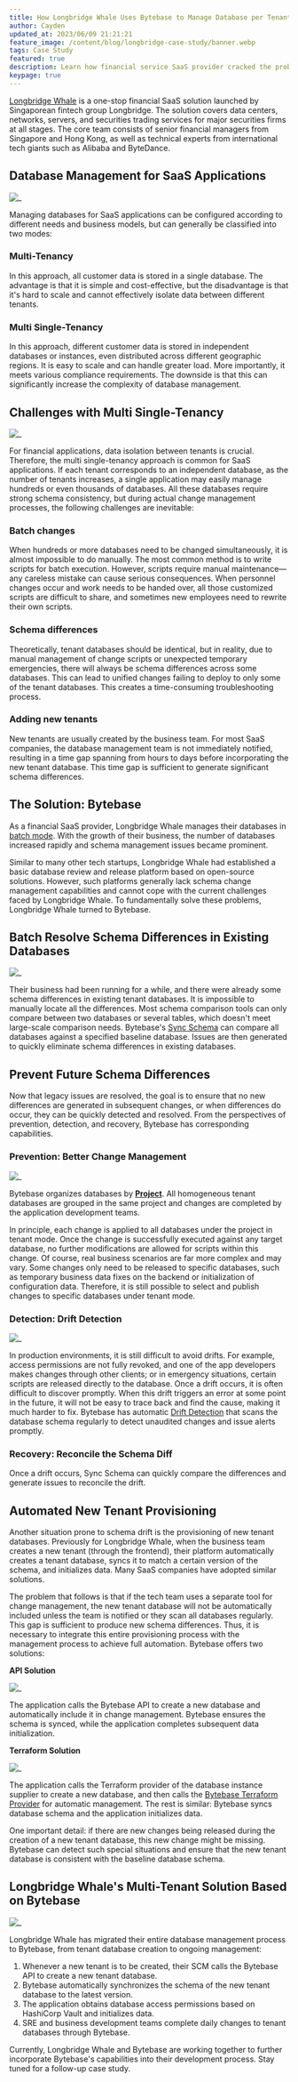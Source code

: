 ```yaml
---
title: How Longbridge Whale Uses Bytebase to Manage Database per Tenant Architecture
author: Cayden
updated_at: 2023/06/09 21:21:21
feature_image: /content/blog/longbridge-case-study/banner.webp
tags: Case Study
featured: true
description: Learn how financial service SaaS provider cracked the problem of schema changes in tenant mode with Bytebase.
keypage: true
---
```


[Longbridge Whale](https://longbridge.cloud/en/) is a one-stop financial SaaS solution launched by Singaporean fintech group Longbridge. The solution covers data centers, networks, servers, and securities trading services for major securities firms at all stages. The core team consists of senior financial managers from Singapore and Hong Kong, as well as technical experts from international tech giants such as Alibaba and ByteDance.

## Database Management for SaaS Applications

![_](/content/blog/longbridge-case-study/multi-tenancy-vs-multi-single-tenancy.webp)

Managing databases for SaaS applications can be configured according to different needs and business models, but can generally be classified into two modes:

### Multi-Tenancy

In this approach, all customer data is stored in a single database. The advantage is that it is simple and cost-effective, but the disadvantage is that it's hard to scale and cannot effectively isolate data between different tenants.

### Multi Single-Tenancy

In this approach, different customer data is stored in independent databases or instances, even distributed across different geographic regions. It is easy to scale and can handle greater load. More importantly, it meets various compliance requirements. The downside is that this can significantly increase the complexity of database management.

## Challenges with Multi Single-Tenancy

![_](/content/blog/longbridge-case-study/new-tenant.webp)

For financial applications, data isolation between tenants is crucial. Therefore, the multi single-tenancy approach is common for SaaS applications. If each tenant corresponds to an independent database, as the number of tenants increases, a single application may easily manage hundreds or even thousands of databases. All these databases require strong schema consistency, but during actual change management processes, the following challenges are inevitable:

### Batch changes

When hundreds or more databases need to be changed simultaneously, it is almost impossible to do manually. The most common method is to write scripts for batch execution. However, scripts require manual maintenance—any careless mistake can cause serious consequences. When personnel changes occur and work needs to be handed over, all those customized scripts are difficult to share, and sometimes new employees need to rewrite their own scripts.

### Schema differences

Theoretically, tenant databases should be identical, but in reality, due to manual management of change scripts or unexpected temporary emergencies, there will always be schema differences across some databases. This can lead to unified changes failing to deploy to only some of the tenant databases. This creates a time-consuming troubleshooting process.

### Adding new tenants

New tenants are usually created by the business team. For most SaaS companies, the database management team is not immediately notified, resulting in a time gap spanning from hours to days before incorporating the new tenant database. This time gap is sufficient to generate significant schema differences.

## The Solution: Bytebase

As a financial SaaS provider, Longbridge Whale manages their databases in [batch mode](https://docs.bytebase.com/change-database/batch-change). With the growth of their business, the number of databases increased rapidly and schema management issues became prominent.

Similar to many other tech startups, Longbridge Whale had established a basic database review and release platform based on open-source solutions. However, such platforms generally lack schema change management capabilities and cannot cope with the current challenges faced by Longbridge Whale. To fundamentally solve these problems, Longbridge Whale turned to Bytebase.

## Batch Resolve Schema Differences in Existing Databases

![_](/content/blog/longbridge-case-study/sync-schema.webp)

Their business had been running for a while, and there were already some schema differences in existing tenant databases. It is impossible to manually locate all the differences. Most schema comparison tools can only compare between two databases or several tables, which doesn't meet large-scale comparison needs. Bytebase's [Sync Schema](https://docs.bytebase.com/change-database/synchronize-schema/) can compare all databases against a specified baseline database. Issues are then generated to quickly eliminate schema differences in existing databases.

## Prevent Future Schema Differences

Now that legacy issues are resolved, the goal is to ensure that no new differences are generated in subsequent changes, or when differences do occur, they can be quickly detected and resolved. From the perspectives of prevention, detection, and recovery, Bytebase has corresponding capabilities.

### Prevention: Better Change Management

![_](/content/blog/longbridge-case-study/publish-changes.webp)

Bytebase organizes databases by [**Project**](https://docs.bytebase.com/concepts/data-model/#project). All homogeneous tenant databases are grouped in the same project and changes are completed by the application development teams.

In principle, each change is applied to all databases under the project in tenant mode. Once the change is successfully executed against any target database, no further modifications are allowed for scripts within this change. Of course, real business scenarios are far more complex and may vary. Some changes only need to be released to specific databases, such as temporary business data fixes on the backend or initialization of configuration data. Therefore, it is still possible to select and publish changes to specific databases under tenant mode.

### Detection: Drift Detection

![_](/content/blog/longbridge-case-study/drift-detection.webp)

In production environments, it is still difficult to avoid drifts. For example, access permissions are not fully revoked, and one of the app developers makes changes through other clients; or in emergency situations, certain scripts are released directly to the database. Once a drift occurs, it is often difficult to discover promptly. When this drift triggers an error at some point in the future, it will not be easy to trace back and find the cause, making it much harder to fix. Bytebase has automatic [Drift Detection](https://docs.bytebase.com/change-database/drift-detection/) that scans the database schema regularly to detect unaudited changes and issue alerts promptly.

### Recovery: Reconcile the Schema Diff

Once a drift occurs, Sync Schema can quickly compare the differences and generate issues to reconcile the drift.

## Automated New Tenant Provisioning

Another situation prone to schema drift is the provisioning of new tenant databases. Previously for Longbridge Whale, when the business team creates a new tenant (through the frontend), their platform automatically creates a tenant database, syncs it to match a certain version of the schema, and initializes data. Many SaaS companies have adopted similar solutions.

The problem that follows is that if the tech team uses a separate tool for change management, the new tenant database will not be automatically included unless the team is notified or they scan all databases regularly. This gap is sufficient to produce new schema differences. Thus, it is necessary to integrate this entire provisioning process with the management process to achieve full automation. Bytebase offers two solutions:

**API Solution**

![_](/content/blog/longbridge-case-study/api-solution.webp)

The application calls the Bytebase API to create a new database and automatically include it in change management. Bytebase ensures the schema is synced, while the application completes subsequent data initialization.

**Terraform Solution**

![_](/content/blog/longbridge-case-study/terraform-solution.webp)

The application calls the Terraform provider of the database instance supplier to create a new database, and then calls the [Bytebase Terraform Provider](https://registry.terraform.io/providers/bytebase/bytebase/latest/docs) for automatic management. The rest is similar: Bytebase syncs database schema and the application initializes data.

One important detail: if there are new changes being released during the creation of a new tenant database, this new change might be missing. Bytebase can detect such special situations and ensure that the new tenant database is consistent with the baseline database schema.

## Longbridge Whale's Multi-Tenant Solution Based on Bytebase

![_](/content/blog/longbridge-case-study/longbridge-whale-bytebase.webp)

Longbridge Whale has migrated their entire database management process to Bytebase, from tenant database creation to ongoing management:

1. Whenever a new tenant is to be created, their SCM calls the Bytebase API to create a new tenant database.
2. Bytebase automatically synchronizes the schema of the new tenant database to the latest version.
3. The application obtains database access permissions based on HashiCorp Vault and initializes data.
4. SRE and business development teams complete daily changes to tenant databases through Bytebase.

Currently, Longbridge Whale and Bytebase are working together to further incorporate Bytebase's capabilities into their development process. Stay tuned for a follow-up case study.
